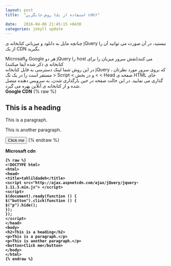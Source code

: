 ```yaml
---
layout: post
title:  "روش جایگزین (استفاده از یک cdn)"

date:   2016-04-06 21:45:15 +0430
categories: jekyll update
---
```


چنانچه مایل به دانلود و میزبانی کتابخانه ی jQuery نیستید، در آن صورت می توانید آن را از یک CDN
بگیرید.

Microsaftو Google هر دو jQuery را host می کنند(نقش سرور میزبان را برای کتابخانه ی ذکر شده ایفا میکنند)<br>
در این روش شما لینک دسترسی به فایل کتابخانه jQuery ، که بروی سرور مورد نظرتان مستقر است را
در یک تگ > Script < و در بخش < < Head صفحه ی HTML جای گذاری می نمایید. در این حالت
صفحه در حین بارگذاری شدن، به سرویس دهنده متصل شده و از کتابخانه ی آنلاین بهره می گیرد.<br>
<b>Google CDN</b>
{% raw %}
    <!DOCTYPE html>
	<html>
	<head>
	<title>Tahlildadeh</title>
	<script src="https://ajax.googleapis.com/ajax/libs/jquery/1.11.3/jquery.min.js"></script>
	<script>
	$(document).ready(function () { 
	$("button").click(function () {
	$("p").hide();
	});
	});
	</script> 
	</head>
	<body>
	<h2>This is a heading</h2>
	<p>This is a paragraph.</p> 
	<p>This is another paragraph.</p>
	<button>Click me</button>
	</body>
	</html>
    {% endraw %}
	
	
<b>	Microsaft cdn<b>
	
	{% raw %}
    <!DOCTYPE html>
	<html>
	<head>
	<title>tahlildadeh</title>
	<script src="http://ajax.aspnetcdn.com/ajax/jQuery/jquery-1.11.3.min.js"> </script> 
	<script> 
	$(document).ready(function () {
	$("button").click(function () {
	$("p").hide();
	});
	});
	</script>
	</head> 
	<body>
	<h2>This is a heading</h2>
	<p>This is a paragraph.</p>
	<p>This is another paragraph.</p> 
	<button>Click me</button> 
	</body> 
	</html>
    {% endraw %}
	